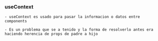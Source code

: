 
### useContext

    - useContext es usado para pasar la informacion o datos entre components

    - Es un problema que se a tenido y la forma de resolverlo antes era haciendo herencia de props de padre a hijo  